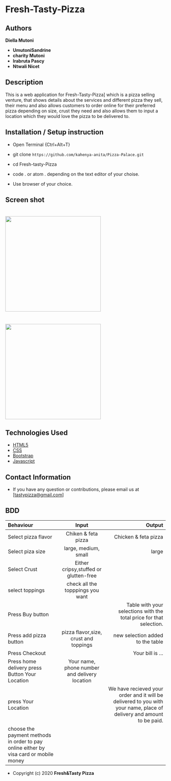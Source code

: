 # Fresh-Tasty-Pizza
## Authors

**Diella Mutoni**
* **UmutoniSandrine**
* **charity Mutoni**
* **Irabruta Pascy**
* **Ntwali Nicet**





## Description

This is a web application for Fresh-Tasty-Pizza] which is a pizza selling venture, that shows details about the services and different pizza they sell, their menu and also allows customers to order online for their preferred pizza depending on size, crust they need and also allows them to input a location which they would love the pizza to be delivered to.

## Installation / Setup instruction
* Open Terminal {Ctrl+Alt+T}

* git clone ```https://github.com/kahenya-anita/Pizza-Palace.git```

* cd Fresh-tasty-Pizza

* code . or atom . depending on the text editor of your choise.

* Use browser of your choice.

## Screen shot

# <img src ="hhttps://github.com/diellamutoni8/Fresh-Tasty-Pizza/blob/master/home.png" width=300px height=300px>

# <img src ="hhttps://github.com/diellamutoni8/Fresh-Tasty-Pizza/blob/master/order.png" width=300px height=300px>



## Technologies Used

* [HTML5](https://github.com/topics/html5)
* [CSS](https://github.com/topics/css3)
* [Bootstrap](https://github.com/topics/bootstrap)
* [Javascript](https://github.com/topics/javascript)

## Contact Information

* If you have any question or contributions, please email us at [tastypizza@gmail.com]

## BDD
| Behaviour      | Input        | Output       |
| :------------- | :----------: | -----------: |
|  Select pizza flavor  |   Chiken & feta pizza|  Chicken & feta pizza   |
| Select piza size  | large, medium, small |  large  |
| Select Crust   |  Either cripsy,stuffed or glutten-free  |     |
| select toppings  |  check all the topppings you want     |     |
| Press Buy button |     | Table with your selections with the total price for that selection.|
| Press add pizza button | pizza flavor,size, crust and toppings   | new selection added to the table|
| Press Checkout |     | Your bill is ...  |
| Press home delivery press Button Your Location| Your name, phone number and delivery location     |  |
| press Your Location | | We have recieved your order and it will be delivered to you with your name, place of delivery and amount to be paid.|
|choose the payment methods in order to pay online either by visa card or mobile money|

* Copyright (c) 2020 **Fresh&Tasty Pizza**
